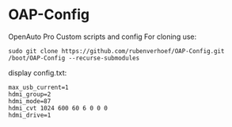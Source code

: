 # OAP-Config
OpenAuto Pro Custom scripts and config
For cloning use:

`sudo git clone https://github.com/rubenverhoef/OAP-Config.git /boot/OAP-Config --recurse-submodules`

display config.txt:
````
max_usb_current=1
hdmi_group=2
hdmi_mode=87
hdmi_cvt 1024 600 60 6 0 0 0
hdmi_drive=1
````
